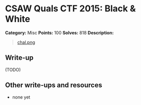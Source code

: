 # CSAW Quals CTF 2015: Black & White

**Category:** Misc
**Points:** 100
**Solves:** 818
**Description:** 

> [chal.png](chal.png)

## Write-up

(TODO)

## Other write-ups and resources

* none yet